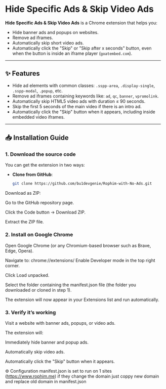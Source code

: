 # Hide Specific Ads & Skip Video Ads

**Hide Specific Ads & Skip Video Ads** is a Chrome extension that helps you:
- Hide banner ads and popups on websites.
- Remove ad iframes.
- Automatically skip short video ads.
- Automatically click the "Skip" or "Skip after x seconds" button, even when the button is inside an iframe player (`goatembed.com`).

---

## ✨ Features

- Hide ad elements with common classes: `.sspp-area`, `.display-single`, `.sspp-modal`, `.popup`, etc.
- Remove ad iframes containing keywords like: `ad`, `qc`, `banner`, `vpromolink`.
- Automatically skip HTML5 video ads with duration ≤ 90 seconds.
- Skip the first 5 seconds of the main video if there is an intro ad.
- Automatically click the "Skip" button when it appears, including inside embedded video iframes.

---

## 📥 Installation Guide

### 1. Download the source code
You can get the extension in two ways:

- **Clone from GitHub**:
  ```bash
  git clone https://github.com/bu1devgenie/Rophim-with-No-Ads.git
Download as ZIP:

Go to the GitHub repository page.

Click the Code button → Download ZIP.

Extract the ZIP file.

### 2. Install on Google Chrome
Open Google Chrome (or any Chromium-based browser such as Brave, Edge, Opera).

Navigate to:
chrome://extensions/
Enable Developer mode in the top right corner.

Click Load unpacked.

Select the folder containing the manifest.json file (the folder you downloaded or cloned in step 1).

The extension will now appear in your Extensions list and run automatically.

### 3. Verify it’s working
Visit a website with banner ads, popups, or video ads.

The extension will:

Immediately hide banner and popup ads.

Automatically skip video ads.

Automatically click the "Skip" button when it appears.

⚙ Configuration
manifest.json is set to run on 1 sites (https://www.rophim.me) if they change the domain just coppy new domain and replace old domain in manifest.json
